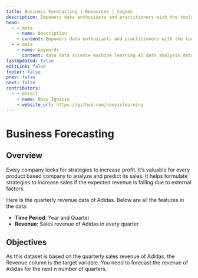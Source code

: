 ```yaml
---
title: Business Forecasting | Resources | Cogxen
description: Empowers data enthusiasts and practitioners with the tools and knowledge to unlock the potential of data.
head:
  - - meta
    - name: description
    - content: Empowers data enthusiasts and practitioners with the tools and knowledge to unlock the potential of data.
  - - meta
    - name: keywords
      content: data data science machine learning AI data analysis data-driven data enthusiasts data practitioners
lastUpdated: false
editLink: false
footer: false
prev: false
next: false
contributors:
  - - detail
    - name: Noey Ignacio
    - website_url: https://github.com/noeyislearning
---
```


# Business Forecasting

<DownloadBadge githubURL=""></DownloadBadge>

## Overview

Every company looks for strategies to increase profit. It’s valuable for every product based company to analyze and predict its sales. It helps formulate strategies to increase sales if the expected revenue is falling due to external factors.

Here is the quarterly revenue data of Adidas. Below are all the features in the data:

- **Time Period**: Year and Quarter
- **Revenue**: Sales revenue of Adidas in every quarter

## Objectives

As this dataset is based on the quarterly sales revenue of Adidas, the Revenue column is the target variable. You need to forecast the revenue of Adidas for the next n number of quarters.
